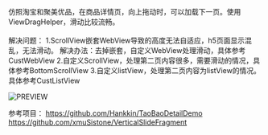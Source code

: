 仿照淘宝和聚美优品，在商品详情页，向上拖动时，可以加载下一页。使用ViewDragHelper，滑动比较流畅。<br><br>
解决问题：
1.ScrollView嵌套WebView导致的高度无法自适应，h5页面显示混乱，无法滑动。
解决办法：去掉嵌套，自定义WebView处理滑动，具体参考CustWebView
2.自定义ScrollView，处理第二页内容很多，需要滑动的情况，具体参考BottomScrollView
3.自定义listView，处理第二页内容为listView的情况。具体参考CustListView


![PREVIEW](doc/capture.gif)

参考项目：
https://github.com/Hankkin/TaoBaoDetailDemo
https://github.com/xmuSistone/VerticalSlideFragment
